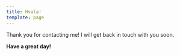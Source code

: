 ```yaml
---
title: Hvala!
template: page
---
```


Thank you for contacting me! I will get back in touch with you soon.

**Have a great day!**
